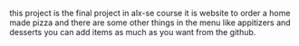 this project is the final project in alx-se course it is website to order a home made pizza and there are some other things in the menu like appitizers and desserts you can add items as much as you want from the github.
